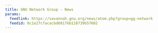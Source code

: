 ```yaml
---
title: GNU Network Group - News
params:
  feedlink: https://savannah.gnu.org/news/atom.php?group=gg-network
  feedid: 0c1e27cfacacbd68176b118739b57602
---
```

